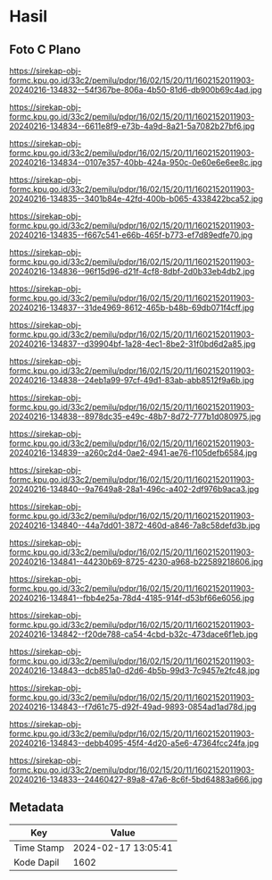 # Hasil

## Foto C Plano

https://sirekap-obj-formc.kpu.go.id/33c2/pemilu/pdpr/16/02/15/20/11/1602152011903-20240216-134832--54f367be-806a-4b50-81d6-db900b69c4ad.jpg

https://sirekap-obj-formc.kpu.go.id/33c2/pemilu/pdpr/16/02/15/20/11/1602152011903-20240216-134834--6611e8f9-e73b-4a9d-8a21-5a7082b27bf6.jpg

https://sirekap-obj-formc.kpu.go.id/33c2/pemilu/pdpr/16/02/15/20/11/1602152011903-20240216-134834--0107e357-40bb-424a-950c-0e60e6e6ee8c.jpg

https://sirekap-obj-formc.kpu.go.id/33c2/pemilu/pdpr/16/02/15/20/11/1602152011903-20240216-134835--3401b84e-42fd-400b-b065-4338422bca52.jpg

https://sirekap-obj-formc.kpu.go.id/33c2/pemilu/pdpr/16/02/15/20/11/1602152011903-20240216-134835--f667c541-e66b-465f-b773-ef7d89edfe70.jpg

https://sirekap-obj-formc.kpu.go.id/33c2/pemilu/pdpr/16/02/15/20/11/1602152011903-20240216-134836--96f15d96-d21f-4cf8-8dbf-2d0b33eb4db2.jpg

https://sirekap-obj-formc.kpu.go.id/33c2/pemilu/pdpr/16/02/15/20/11/1602152011903-20240216-134837--31de4969-8612-465b-b48b-69db071f4cff.jpg

https://sirekap-obj-formc.kpu.go.id/33c2/pemilu/pdpr/16/02/15/20/11/1602152011903-20240216-134837--d39904bf-1a28-4ec1-8be2-31f0bd6d2a85.jpg

https://sirekap-obj-formc.kpu.go.id/33c2/pemilu/pdpr/16/02/15/20/11/1602152011903-20240216-134838--24eb1a99-97cf-49d1-83ab-abb8512f9a6b.jpg

https://sirekap-obj-formc.kpu.go.id/33c2/pemilu/pdpr/16/02/15/20/11/1602152011903-20240216-134838--8978dc35-e49c-48b7-8d72-777b1d080975.jpg

https://sirekap-obj-formc.kpu.go.id/33c2/pemilu/pdpr/16/02/15/20/11/1602152011903-20240216-134839--a260c2d4-0ae2-4941-ae76-f105defb6584.jpg

https://sirekap-obj-formc.kpu.go.id/33c2/pemilu/pdpr/16/02/15/20/11/1602152011903-20240216-134840--9a7649a8-28a1-496c-a402-2df976b9aca3.jpg

https://sirekap-obj-formc.kpu.go.id/33c2/pemilu/pdpr/16/02/15/20/11/1602152011903-20240216-134840--44a7dd01-3872-460d-a846-7a8c58defd3b.jpg

https://sirekap-obj-formc.kpu.go.id/33c2/pemilu/pdpr/16/02/15/20/11/1602152011903-20240216-134841--44230b69-8725-4230-a968-b22589218606.jpg

https://sirekap-obj-formc.kpu.go.id/33c2/pemilu/pdpr/16/02/15/20/11/1602152011903-20240216-134841--fbb4e25a-78d4-4185-914f-d53bf66e6056.jpg

https://sirekap-obj-formc.kpu.go.id/33c2/pemilu/pdpr/16/02/15/20/11/1602152011903-20240216-134842--f20de788-ca54-4cbd-b32c-473dace6f1eb.jpg

https://sirekap-obj-formc.kpu.go.id/33c2/pemilu/pdpr/16/02/15/20/11/1602152011903-20240216-134843--dcb851a0-d2d6-4b5b-99d3-7c9457e2fc48.jpg

https://sirekap-obj-formc.kpu.go.id/33c2/pemilu/pdpr/16/02/15/20/11/1602152011903-20240216-134843--f7d61c75-d92f-49ad-9893-0854ad1ad78d.jpg

https://sirekap-obj-formc.kpu.go.id/33c2/pemilu/pdpr/16/02/15/20/11/1602152011903-20240216-134843--debb4095-45f4-4d20-a5e6-47364fcc24fa.jpg

https://sirekap-obj-formc.kpu.go.id/33c2/pemilu/pdpr/16/02/15/20/11/1602152011903-20240216-134833--24460427-89a8-47a6-8c6f-5bd64883a666.jpg


## Metadata

| Key        | Value               |
| ---------- | ------------------- |
| Time Stamp | 2024-02-17 13:05:41 |
| Kode Dapil | 1602                |



